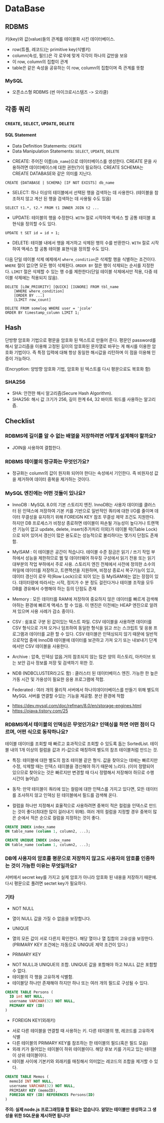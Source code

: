 # DataBase

## RDBMS

키(key)와 값(value)들의 관계를 테이블화 시킨 데이터베이스.

-   row(튜플, 레코드)는 primitive key(식별키)
-   column(속성, 필드)은 각 로우에 맞게 각각이 하나의 값만을 보유
-   이 row, column의 집합이 관계
-   table은 같은 속성을 공유하는 이 row, column의 집합이며 즉 관계를 뜻함

### MySQL

-   오픈소스형 RDBMS (썬 마이크로시스템즈 -> 오라클)

## 각종 쿼리

### `CREATE`, `SELECT`, `UPDATE`, `DELETE`

#### SQL Statement

-   Data Definition Statements: `CREATE`
-   Data Manipulation Statements: `SELECT`, `UPDATE`, `DELETE`

*   CREATE: 주어진 이름(`db_name`)으로 데이터베이스를 생성한다. CREATE 문을 사용하려면 데이터베이스에 대한 권한(?)이 필요하다. CREATE SCHEMA는 CREATE DATABASE와 같은 의미를 지닌다.

```
CREATE {DATABASE | SCHEMA} [IF NOT EXISTS] db_name
```

-   SELECT: 하나 이상의 테이블에서 선택된 행을 검색하는 데 사용한다. (테이블을 참조하지 않고 계산 된 행을 검색하는 데 사용될 수도 있음)

```
SELECT t1.*, t2.* FROM t1 INNER JOIN t2 ...
```

-   UPDATE: 테이블의 행을 수정한다. `WITH` 절로 시작하여 액세스 할 공통 테이블 표현식을 정의할 수도 있다.

```
UPDATE t SET id = id + 1;
```

-   DELETE: 테이블 내에서 행을 제거하고 삭제된 행의 수를 반환한다. `WITH` 절로 시작하여 액세스 할 공통 테이블 표현식을 정의할 수도 있다.

다음 단일 테이블 삭제 예제에서 `where_condition`은 삭제할 행을 식별하는 조건이다. `WHERE` 절이 없으면 모든 행이 삭제된다. `ORDER BY` 절은 행이 삭제되는 순서를 지정한다. `LIMIT` 절은 삭제할 수 있는 행 수를 제한한다(단일 테이블 삭제에서만 적용, 다중 테이블 삭제에는 적용되지 않음).

```
DELETE [LOW_PRIORITY] [QUICK] [IGNORE] FROM tbl_name
    [WHERE where_condition]
    [ORDER BY ...]
    [LIMIT row_count]

DELETE FROM somelog WHERE user = 'jcole'
ORDER BY timestamp_column LIMIT 1;
```

## Hash

단방향 암호화 기법으로 평문을 암호화 된 텍스트로 만들어 준다. 평문인 password를 해시 알고리즘을 이용해 고정된 길이의 암호화된 문자열로 바꾸는 게 해시를 이용한 암호화 기법이다. 즉 특정 입력에 대해 항상 동일한 해시값을 리턴하며 이 점을 이용해 인증이 가능하다.

(Encryption: 양방향 암호화 기법, 암호화 된 텍스트를 다시 평문으로도 복호화 함)

### SHA256

-   SHA: 안전한 해시 알고리즘(Secure Hash Algorithm).
-   SHA256: 해시 값 크기가 256, 길이 한계 64, 32 바이트 워드를 사용하는 알고리즘.

## Checklist

### RDBMS에 길이를 알 수 없는 배열을 저장하려면 어떻게 설계해야 할까요?

-   JOIN을 사용하여 결합한다.

### RDBMS 테이블의 정규화는 무엇인가요?

-   정규화는 column의 값이 원자화 되어야 한다는 속성에서 기인한다. 즉 비원자성 값을 제거하여 데이터 중복을 제거하는 것이다.

### MySQL 엔진에는 어떤 것들이 있나요?

-   InnoDB : MySQL 8.0의 기본 스토리지 엔진. InnoDB는 사용자 데이터를 클러스터 된 인덱스에 저장하여 기본 키를 기반으로 일반적인 쿼리에 대한 I/O를 줄이며 데이터 무결성을 유지하기 위해 FOREIGN KEY 참조 무결성 제약 조건도 지원한다. 하지만 DB 프로세스가 비정상 종료하면 테이블이 파손될 가능성이 높다거나 트랜잭션 기능이 없고 update, delete, insert(추가처리 이외)가 테이블 락(Table Lock)으로 되어 있어서 갱신이 많은 용도로는 성능적으로 불리하다는 몇가지 단점도 존재함.

-   MyISAM : 이 테이블은 공간이 적습니다. 테이블 수준 잠금은 읽기 / 쓰기 작업 부하에서 성능을 제한하므로 웹 및 데이터웨어 하우징 구성에서 읽기 전용 또는 읽기 대부분의 작업 부하에서 주로 사용. 스토리지 엔진 전체에서 사전에 정의한 소수의 파일에 데이터를 저장하고, 트랜잭션을 지원하며, 비정상 종료시 복구기능이 있고, 데이터 갱신이 로우 락(Row Lock)으로 되어 있는 등 MyISAM에는 없는 장점이 있다. 데이터량에 따라서는 시작, 정지가 수 분 정도 걸린다거나 테이블 조작을 모두 DB를 경유해서 수행해야 하는 등의 단점도 존재

-   Memory : 모든 데이터를 RAM에 저장하여 중요하지 않은 데이터를 빠르게 검색해야하는 환경에 빠르게 액세스 할 수 있음. 이 엔진은 이전에는 HEAP 엔진으로 알려져 있으며 사용 사례가 감소 중이다.

-   CSV : 쉼표로 구분 된 값이있는 텍스트 파일. CSV 테이블을 사용하면 데이터를 CSV 형식으로 가져 오거나 덤프하여 동일한 형식을 읽고 쓰는 스크립트 및 응용 프로그램과 데이터를 교환 할 수 있다. CSV 테이블은 인덱싱되지 않기 때문에 일반적으로작업 중에 InnoDB 테이블에 데이터를 보관하고 가져 오기 또는 내보내기 단계에서만 CSV 테이블을 사용한다.

-   Archive : 압축, 인덱싱 없음.거의 참조되지 않는 많은 양의 히스토리, 아카이브 또는 보안 감사 정보를 저장 및 검색하기 위한 것.

-   NDB (NDBCLUSTER라고도 함) : 클러스터 된 데이터베이스 엔진. 가능한 한 높은 가동 시간 및 가용성이 필요한 응용 프로그램에 적합.

-   Federated : 여러 개의 물리적 서버에서 하나의데이터베이스를 만들기 위해 별도의 MySQL 서버를 연결할 수있는 기능을 제공함. 분산 환경에 적합

*   https://dev.mysql.com/doc/refman/8.0/en/storage-engines.html
*   https://ojava.tistory.com/25

### RDBMS에서 테이블의 인덱싱은 무엇인가요? 인덱싱을 하면 어떤 점이 다르며, 어떤 식으로 동작하나요?

테이블 데이터를 조회할 때 빠르고 효과적으로 조회할 수 있도록 돕는 SortedList. 테이블 내의 1개 이상의 컬럼을 값과 키-값으로 매칭하여 별도의 참조 테이블처럼 만드는 것.

-   특징: 테이블에 대한 별도의 참조 테이블 같은 형식. 값을 찾아오는 데에는 빠르지만 수정, 삭제할 때는 인덱스 테이블을 갱신해야 하기 때문에 느리다. (이미 정렬되어 있으므로 찾아오는 것은 빠르지만 변경할 때 다시 정렬해서 저장해야 하므로 수행 시간이 늘어남)
-   동작: 만약 테이블이 쿼리에 있는 컬럼에 대한 인텍스를 가지고 있다면, 모든 데이터를 조사하지 않고 인덱싱 된 테이블에서 필드를 검색해 온다.

-   컬럼을 하나만 지정해서 효율적으로 사용하려면 중복이 적은 컬럼을 인덱스로 만드는 것이 좋다(최대한 많이 걸러내기 위해). 여러 개의 컬럼을 지정할 경우 중복이 많은 순에서 적은 순으로 컬럼을 지정하는 것이 좋다.

```sql
CREATE INDEX index_name
ON table_name (column 1, column2, ...);
```

```sql
CREATE UNIQUE INDEX index_name
ON table_name (column 1, column2, ...);
```

### DB에 사용자의 암호를 평문으로 저장하지 않고도 사용자의 암호를 인증하는 것이 가능한 이유는 무엇일까요?

서버에서 secret key를 가지고 실제 암호가 아니라 암호화 된 내용을 저장하기 때문에. 다시 평문으로 풀려면 sectet key가 필요하다.

### 기타

-   NOT NULL

*   열이 NULL 값을 가질 수 없음을 보장합니다.

-   UNIQUE

*   열의 모든 값이 서로 다른지 확인한다. 해당 열이나 열 집합의 고유성을 보장한다. (PRIMARY KEY 조건에는 자동으로 UNIQUE 제약 조건이 있다.)

-   PRIMARY KEY

*   NOT NULL과 UNIQUE의 조합. UNIQUE 값을 포함해야 하고 NULL 값은 포함할 수 없다.
*   테이블의 각 행을 고유하게 식별함.
*   테이블당 하나만 존재해야 하지만 하나 또는 여러 개의 필드로 구성될 수 있다.

```sql
CREATE TABLE Persons (
  ID int NOT NULL,
  username VARCHAR(32) NOT NULL,
  PRIMARY KEY (ID)
)
```

-   FOREIGN KEY(외래키)

*   서로 다른 테이블을 연결할 때 사용하는 키. 다른 테이블의 행, 레코드를 고유하게 식별
*   다른 테이블의 PRIMARY KEY를 참조하는 한 테이블의 필드(혹은 필드 모음)
*   외래 키가 들어있는 테이블이 하위 테이블이다. 해당 후보 키를 가지고 있는 테이블이 상위 테이블이다.
*   테이블 사이에 기본키와 외래키를 매칭해서 의미없는 레코드의 조합을 제거할 수 있다.

```sql
CREATE TABLE Memos (
  memoId INT NOT NULL,
  username VARCHAR(32) NOT NULL,
  PRIMIARY KEY (memoID),
  FOREIGN KEY (ID) REFERENCES Persons(ID)
)
```

**주의: 실제 node.js 프로그래밍을 할 필요는 없습니다. 알맞는 테이블만 생성하고 그 생성을 위한 SQL문을 제시하면 됩니다!**
